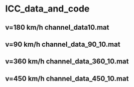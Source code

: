 # ICC_data_and_code

## v=180 km/h    channel_data10.mat
## v=90 km/h     channel_data_90_10.mat
## v=360 km/h    channel_data_360_10.mat
## v=450 km/h    channel_data_450_10.mat
